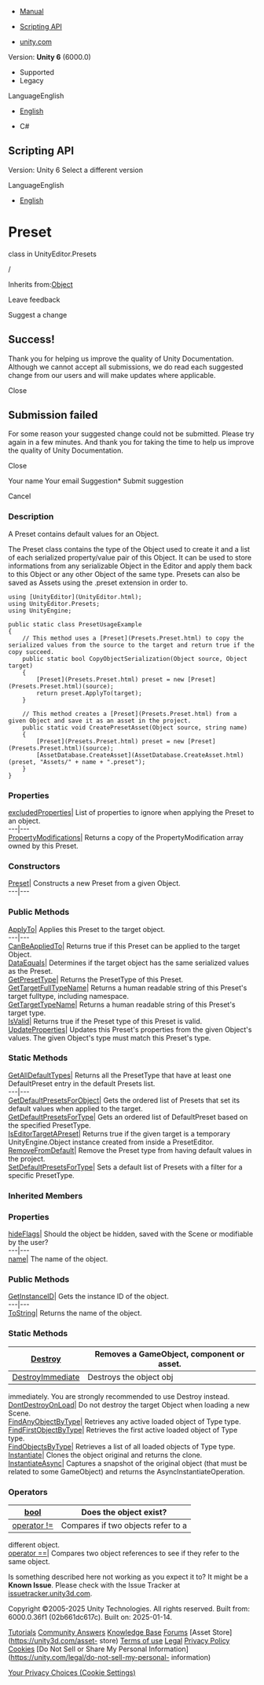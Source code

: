 [ ]()

  * [Manual](../Manual/index.html)
  * [Scripting API](../ScriptReference/index.html)

  * [unity.com](https://unity.com/)

Version: **Unity 6** (6000.0)

  * Supported
  * Legacy

LanguageEnglish

  * [English]()

  * C#

[ ](https://docs.unity3d.com)

## Scripting API

Version: Unity 6 Select a different version

LanguageEnglish

  * [English]()

# Preset

class in UnityEditor.Presets

/

Inherits from:[Object](Object.html)

Leave feedback

Suggest a change

## Success!

Thank you for helping us improve the quality of Unity Documentation. Although
we cannot accept all submissions, we do read each suggested change from our
users and will make updates where applicable.

Close

## Submission failed

For some reason your suggested change could not be submitted. Please <a>try
again</a> in a few minutes. And thank you for taking the time to help us
improve the quality of Unity Documentation.

Close

Your name Your email Suggestion* Submit suggestion

Cancel

[ ]()

### Description

A Preset contains default values for an Object.

The Preset class contains the type of the Object used to create it and a list
of each serialized property/value pair of this Object. It can be used to store
informations from any serializable Object in the Editor and apply them back to
this Object or any other Object of the same type. Presets can also be saved as
Assets using the .preset extension in order to.

    
    
    using [UnityEditor](UnityEditor.html);
    using UnityEditor.Presets;
    using UnityEngine;  
      
    public static class PresetUsageExample
    {
        // This method uses a [Preset](Presets.Preset.html) to copy the serialized values from the source to the target and return true if the copy succeed.
        public static bool CopyObjectSerialization(Object source, Object target)
        {
            [Preset](Presets.Preset.html) preset = new [Preset](Presets.Preset.html)(source);
            return preset.ApplyTo(target);
        }  
      
        // This method creates a [Preset](Presets.Preset.html) from a given Object and save it as an asset in the project.
        public static void CreatePresetAsset(Object source, string name)
        {
            [Preset](Presets.Preset.html) preset = new [Preset](Presets.Preset.html)(source);
            [AssetDatabase.CreateAsset](AssetDatabase.CreateAsset.html)(preset, "Assets/" + name + ".preset");
        }
    }
    

### Properties

[excludedProperties](Presets.Preset-excludedProperties.html)| List of
properties to ignore when applying the Preset to an object.  
---|---  
[PropertyModifications](Presets.Preset.PropertyModifications.html)| Returns a
copy of the PropertyModification array owned by this Preset.  
  
### Constructors

[Preset](Presets.Preset-ctor.html)| Constructs a new Preset from a given
Object.  
---|---  
  
### Public Methods

[ApplyTo](Presets.Preset.ApplyTo.html)| Applies this Preset to the target
object.  
---|---  
[CanBeAppliedTo](Presets.Preset.CanBeAppliedTo.html)| Returns true if this
Preset can be applied to the target Object.  
[DataEquals](Presets.Preset.DataEquals.html)| Determines if the target object
has the same serialized values as the Preset.  
[GetPresetType](Presets.Preset.GetPresetType.html)| Returns the PresetType of
this Preset.  
[GetTargetFullTypeName](Presets.Preset.GetTargetFullTypeName.html)| Returns a
human readable string of this Preset's target fulltype, including namespace.  
[GetTargetTypeName](Presets.Preset.GetTargetTypeName.html)| Returns a human
readable string of this Preset's target type.  
[IsValid](Presets.Preset.IsValid.html)| Returns true if the Preset type of
this Preset is valid.  
[UpdateProperties](Presets.Preset.UpdateProperties.html)| Updates this
Preset's properties from the given Object's values. The given Object's type
must match this Preset's type.  
  
### Static Methods

[GetAllDefaultTypes](Presets.Preset.GetAllDefaultTypes.html)| Returns all the
PresetType that have at least one DefaultPreset entry in the default Presets
list.  
---|---  
[GetDefaultPresetsForObject](Presets.Preset.GetDefaultPresetsForObject.html)|
Gets the ordered list of Presets that set its default values when applied to
the target.  
[GetDefaultPresetsForType](Presets.Preset.GetDefaultPresetsForType.html)| Gets
an ordered list of DefaultPreset based on the specified PresetType.  
[IsEditorTargetAPreset](Presets.Preset.IsEditorTargetAPreset.html)| Returns
true if the given target is a temporary UnityEngine.Object instance created
from inside a PresetEditor.  
[RemoveFromDefault](Presets.Preset.RemoveFromDefault.html)| Remove the Preset
type from having default values in the project.  
[SetDefaultPresetsForType](Presets.Preset.SetDefaultPresetsForType.html)| Sets
a default list of Presets with a filter for a specific PresetType.  
  
### Inherited Members

### Properties

[hideFlags](Object-hideFlags.html)| Should the object be hidden, saved with
the Scene or modifiable by the user?  
---|---  
[name](Object-name.html)| The name of the object.  
  
### Public Methods

[GetInstanceID](Object.GetInstanceID.html)| Gets the instance ID of the
object.  
---|---  
[ToString](Object.ToString.html)| Returns the name of the object.  
  
### Static Methods

[Destroy](Object.Destroy.html)| Removes a GameObject, component or asset.  
---|---  
[DestroyImmediate](Object.DestroyImmediate.html)| Destroys the object obj
immediately. You are strongly recommended to use Destroy instead.  
[DontDestroyOnLoad](Object.DontDestroyOnLoad.html)| Do not destroy the target
Object when loading a new Scene.  
[FindAnyObjectByType](Object.FindAnyObjectByType.html)| Retrieves any active
loaded object of Type type.  
[FindFirstObjectByType](Object.FindFirstObjectByType.html)| Retrieves the
first active loaded object of Type type.  
[FindObjectsByType](Object.FindObjectsByType.html)| Retrieves a list of all
loaded objects of Type type.  
[Instantiate](Object.Instantiate.html)| Clones the object original and returns
the clone.  
[InstantiateAsync](Object.InstantiateAsync.html)| Captures a snapshot of the
original object (that must be related to some GameObject) and returns the
AsyncInstantiateOperation.  
  
### Operators

[bool](Object-operator_Object.html)| Does the object exist?  
---|---  
[operator !=](Object-operator_ne.html)| Compares if two objects refer to a
different object.  
[operator ==](Object-operator_eq.html)| Compares two object references to see
if they refer to the same object.  
  
Is something described here not working as you expect it to? It might be a
**Known Issue**. Please check with the Issue Tracker at
[issuetracker.unity3d.com](https://issuetracker.unity3d.com).

Copyright ©2005-2025 Unity Technologies. All rights reserved. Built from:
6000.0.36f1 (02b661dc617c). Built on: 2025-01-14.

[Tutorials](https://unity3d.com/learn) [Community
Answers](https://answers.unity3d.com) [Knowledge
Base](https://support.unity3d.com/hc/en-us)
[Forums](https://forum.unity3d.com) [Asset Store](https://unity3d.com/asset-
store) [Terms of use](https://docs.unity3d.com/Manual/TermsOfUse.html)
[Legal](https://unity.com/legal) [Privacy
Policy](https://unity.com/legal/privacy-policy)
[Cookies](https://unity.com/legal/cookie-policy) [Do Not Sell or Share My
Personal Information](https://unity.com/legal/do-not-sell-my-personal-
information)

[Your Privacy Choices (Cookie Settings)](javascript:void\(0\);)


